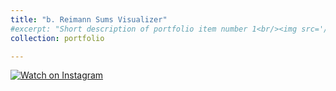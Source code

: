 ```yaml
---
title: "b. Reimann Sums Visualizer"
#excerpt: "Short description of portfolio item number 1<br/><img src='/images/500x300.png'>"
collection: portfolio

---
```


[![Watch on Instagram](https://scontent.cdninstagram.com/v/t51.75761-15/499483077_17879202519320844_8364610099925201075_n.jpg?stp=cmp1_dst-jpg_e35_s640x640_tt6&amp;_nc_cat=108&amp;ccb=1-7&amp;_nc_sid=18de74&amp;_nc_ohc=K3CSfOEtN6oQ7kNvwFWBxGr&amp;_nc_oc=Adl8tXcVdHlbl6gALPCStH7z1xd3XXKBToOCVwqsLIX38NcMQh-JiZlbkzsbW5xRhGA&amp;_nc_zt=23&amp;_nc_ht=scontent.cdninstagram.com&amp;_nc_gid=rC79K8-dpYsgWNVFMUzPfQ&amp;oh=00_AfaUvo1VwQkE6-4WCq3HBijhhBPHH8sg1IrA4fdgYv4Nuw&amp;oe=68D37118)](https://www.instagram.com/p/DJvthJcowt1/)